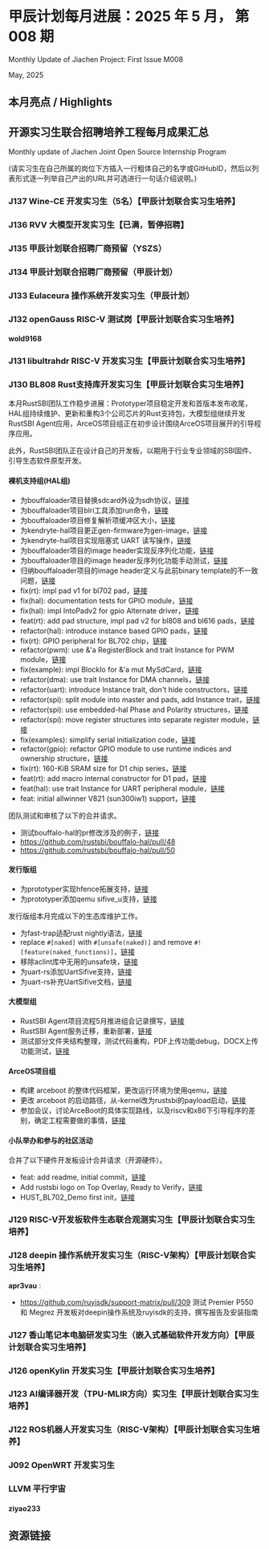 # 甲辰计划每月进展：2025 年 5 月， 第 008 期

Monthly Update of Jiachen Project: First Issue M008

May, 2025

## 本月亮点 / Highlights

## 开源实习生联合招聘培养工程每月成果汇总

Monthly update of Jiachen Joint Open Source Internship Program

(请实习生在自己所属的岗位下方插入一行粗体自己的名字或GitHubID，然后以列表形式逐一列举自己产出的URL并可选进行一句话介绍说明。)

### J137  Wine-CE 开发实习生（5名）【甲辰计划联合实习生培养】

### J136 RVV 大模型开发实习生【已满，暂停招聘】

### J135 甲辰计划联合招聘厂商预留（YSZS）

### J134 甲辰计划联合招聘厂商预留（甲辰计划）

### J133 Eulaceura 操作系统开发实习生（甲辰计划）

### J132 openGauss RISC-V 测试岗【甲辰计划联合实习生培养】

#### wold9168

### J131 libultrahdr RISC-V 开发实习生【甲辰计划联合实习生培养】

### J130 BL808 Rust支持库开发实习生【甲辰计划联合实习生培养】

本月RustSBI团队工作稳步进展：Prototyper项目稳定开发和首版本发布收尾，HAL组持续维护、更新和重构3个公司芯片的Rust支持包，大模型组继续开发RustSBI Agent应用，ArceOS项目组正在初步设计围绕ArceOS项目展开的引导程序应用。

此外，RustSBI团队正在设计自己的开发板，以期用于行业专业领域的SBI固件、引导生态软件原型开发。

#### 裸机支持组(HAL组)

- 为bouffaloader项目替换sdcard外设为sdh协议，[链接](https://github.com/rustsbi/bouffaloader/commit/e965a8f31e182162c4b18f6bdb6f3fa8337fda03)
- 为bouffaloader项目blri工具添加run命令，[链接](https://github.com/rustsbi/bouffaloader/commit/08989ae36e2ce8aac2872145fed91402f09871a9)
- 为bouffaloader项目修复解析项缓冲区大小，[链接](https://github.com/rustsbi/bouffaloader/commit/44354b4cdb11e75b731fe88dfef93fefd5c83d48)
- 为kendryte-hal项目更正gen-firmware为gen-image，[链接](https://github.com/rustsbi/kendryte-hal/pull/6)
- 为kendryte-hal项目实现阻塞式 UART 读写操作，[链接](https://github.com/rustsbi/kendryte-hal/pull/7)
- 为bouffaloader项目的image header实现反序列化功能，[链接](https://github.com/rustsbi/bouffalo-hal/pull/51)
- 为bouffaloader项目的image header反序列化功能手动测试，[链接](https://github.com/rustsbi/bouffalo-hal/pull/51)
- 归纳bouffaloader项目的image header定义与此前binary template的不一致问题，[链接](https://github.com/rustsbi/bouffalo-hal/issues/52)
- fix(rt): impl pad v1 for bl702 pad，[链接](https://github.com/rustsbi/bouffalo-hal/commit/e2fa9dd9cc07cc0607f4d39410f02160b677d65b)
- fix(hal): documentation tests for GPIO module，[链接](https://github.com/rustsbi/bouffalo-hal/commit/2d95bbc3aa1154fe66ae5ca4d26352807b36b33e)
- fix(hal): impl IntoPadv2 for gpio Alternate driver，[链接](https://github.com/rustsbi/bouffalo-hal/commit/16649bbafac7b2740448f56636e80b93afa8068b)
- feat(rt): add pad structure, impl pad v2 for bl808 and bl616 pads，[链接](https://github.com/rustsbi/bouffalo-hal/commit/6ff2f1710a14a471f286213f95d2ba0da0c9a5c0)
- refactor(hal): introduce instance based GPIO pads，[链接](https://github.com/rustsbi/bouffalo-hal/commit/9a44c82b47ddfb12019e81a824ae05669424ccb6)
- fix(rt): GPIO peripheral for BL702 chip，[链接](https://github.com/rustsbi/bouffalo-hal/commit/0ebf6981860b8f77dcf81798c2d70e5ea41407d2)
- refactor(pwm): use &'a RegisterBlock and trait Instance for PWM module，[链接](https://github.com/rustsbi/bouffalo-hal/commit/8aea7cbf30f90a1a59b81dbafe7f62b63fabc743)
- fix(example): impl BlockIo for &'a mut MySdCard，[链接](https://github.com/rustsbi/bouffalo-hal/commit/78d7dcfbb9c9ca366d05c6289e4337bcc66cad16)
- refactor(dma): use trait Instance for DMA channels，[链接](https://github.com/rustsbi/bouffalo-hal/commit/ca7ba842bdb2df9a17e7f2a4ff21600bb4ec48fc)
- refactor(uart): introduce Instance trait, don't hide constructors，[链接](https://github.com/rustsbi/bouffalo-hal/commit/c87d26645da8d1df603688d66da21802be06652b)
- refactor(spi): split module into master and pads, add Instance trait，[链接](https://github.com/rustsbi/bouffalo-hal/commit/ac9cd67f4127c196d62c3db8ea31404beff513dc)
- refactor(spi): use embedded-hal Phase and Polarity structures，[链接](https://github.com/rustsbi/bouffalo-hal/commit/14f4c6ac6157c086657be9fda2313fbe13ec0b26)
- refactor(spi): move register structures into separate register module，[链接](https://github.com/rustsbi/bouffalo-hal/commit/03c7cdf983db52892a4aa657e18445f6f48d348d)
- fix(examples): simplify serial initialization code，[链接](https://github.com/rustsbi/bouffalo-hal/commit/f9a27fc52d2a895d9c05c4e8c869b8991d9a3d1b)
- refactor(gpio): refactor GPIO module to use runtime indices and ownership structure，[链接](https://github.com/rustsbi/allwinner-hal/commit/398d5eb160b8e0e61c4df860a294a0a6d1d906fb)
- fix(rt): 160-KiB SRAM size for D1 chip series，[链接](https://github.com/rustsbi/allwinner-hal/commit/dec52a3ea3faf935e05c4c3b63a5937e34913c04)
- feat(rt): add macro internal constructor for D1 pad，[链接](https://github.com/rustsbi/allwinner-hal/commit/c0dee8adc6fbd8d8c50961c1a2b2de8e83cf6db3)
- feat(hal): use trait Instance for UART peripheral module，[链接](https://github.com/rustsbi/allwinner-hal/commit/30749bd6b4b684e003b28e3f408127fed1b0dc24)
- feat: initial allwinner V821 (sun300iw1) support，[链接](https://github.com/rustsbi/allwinner-hal/commit/aa6ec965a3249d9c5f434765761690b28912a0f2)

团队测试和审核了以下的合并请求。

- 测试bouffalo-hal的pr修改涉及的例子，[链接](https://github.com/rustsbi/bouffalo-hal/pull/49)
- https://github.com/rustsbi/bouffalo-hal/pull/48
- https://github.com/rustsbi/bouffalo-hal/pull/50

#### 发行版组

- 为prototyper实现hfence拓展支持，[链接](https://github.com/rustsbi/rustsbi/pull/136)
- 为prototyper添加qemu sifive_u支持，[链接](https://github.com/rustsbi/rustsbi/pull/137)

发行版组本月完成以下的生态库维护工作。

- 为fast-trap适配rust nightly语法，[链接](https://github.com/rustsbi/fast-trap/pull/6)
- replace `#[naked]` with `#[unsafe(naked)]` and remove `#![feature(naked_functions)]`，[链接](https://github.com/rustsbi/fast-trap/pull/3)
- 移除aclint库中无用的unsafe块，[链接](https://github.com/rustsbi/aclint/pull/3/commits/ea7dc7dc18037d048af4e268de13fe734e3e12d6)
- 为uart-rs添加UartSifive支持，[链接](https://github.com/duskmoon314/uart-rs/pull/23)
- 为uart-rs补充UartSifive文档，[链接](https://github.com/duskmoon314/uart-rs/pull/24)

#### 大模型组

- RustSBI Agent项目流程5月推进组会记录撰写，[链接](https://github.com/rustsbi/Agent/pull/32)
- RustSBI Agent服务迁移，重新部署，[链接](https://github.com/rustsbi/Agent/pull/33)
- 测试部分文件夹结构整理，测试代码重构，PDF上传功能debug，DOCX上传功能测试，[链接](https://github.com/rustsbi/Agent/pull/34)

#### ArceOS项目组

- 构建 arceboot 的整体代码框架，更改运行环境为使用qemu，[链接](https://github.com/rustsbi/arceboot/pull/2)
- 更改 arceboot 的启动路径，从-kernel改为rustsbi的payload启动，[链接](https://github.com/rustsbi/arceboot/pull/3)
- 参加会议，讨论ArceBoot的具体实现路线，以及riscv和x86下引导程序的差别，确定工程需要做的事情，[链接](https://github.com/rustsbi/slides/pull/18)

#### 小队举办和参与的社区活动

合并了以下硬件开发板设计合并请求（开源硬件）。

- feat: add readme, initial commit，[链接](https://github.com/rustsbi/boards/commit/d6fc062e5d6d902b51c9f89d22926c54d45a089d)
- Add rustsbi logo on Top Overlay, Ready to Verify，[链接](https://github.com/rustsbi/boards/pull/2)
- HUST_BL702_Demo first init，[链接](https://github.com/rustsbi/boards/pull/1)

### J129 RISC-V开发板软件生态联合观测实习生【甲辰计划联合实习生培养】

### J128 deepin 操作系统开发实习生（RISC-V架构）【甲辰计划联合实习生培养】

__apr3vau__ :
- https://github.com/ruyisdk/support-matrix/pull/309
  测试 Premier P550 和 Megrez 开发板对deepin操作系统及ruyisdk的支持，撰写报告及安装指南

### J127 香山笔记本电脑研发实习生（嵌入式基础软件开发方向）【甲辰计划联合实习生培养】

### J126 openKylin 开发实习生【甲辰计划联合实习生培养】

### J123 AI编译器开发（TPU-MLIR方向）实习生【甲辰计划联合实习生培养】

### J122 ROS机器人开发实习生（RISC-V架构）【甲辰计划联合实习生培养】

### J092 OpenWRT 开发实习生

### LLVM 平行宇宙

#### ziyao233

## 资源链接
